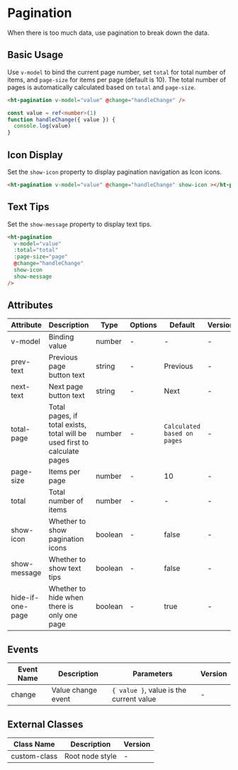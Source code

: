 # Pagination

When there is too much data, use pagination to break down the data.

## Basic Usage

Use `v-model` to bind the current page number, set `total` for total number of items, and `page-size` for items per page (default is 10). The total number of pages is automatically calculated based on `total` and `page-size`.

```html
<ht-pagination v-model="value" @change="handleChange" />
```

```typescript
const value = ref<number>(1)
function handleChange({ value }) {
  console.log(value)
}
```

## Icon Display

Set the `show-icon` property to display pagination navigation as Icon icons.

```html
<ht-pagination v-model="value" @change="handleChange" show-icon ></ht-pagination>
```

## Text Tips

Set the `show-message` property to display text tips.

```html
<ht-pagination 
  v-model="value" 
  :total="total" 
  :page-size="page" 
  @change="handleChange" 
  show-icon 
  show-message
/>
```

## Attributes

| Attribute | Description | Type | Options | Default | Version |
|-----------|-------------|------|----------|---------|----------|
| v-model | Binding value | number | - | - | - |
| prev-text | Previous page button text | string | - | Previous | - |
| next-text | Next page button text | string | - | Next | - |
| total-page | Total pages, if total exists, total will be used first to calculate pages | number | - | `Calculated based on pages` | - |
| page-size | Items per page | number | - | 10 | - |
| total | Total number of items | number | - | - | - |
| show-icon | Whether to show pagination icons | boolean | - | false | - |
| show-message | Whether to show text tips | boolean | - | false | - |
| hide-if-one-page | Whether to hide when there is only one page | boolean | - | true | - |

## Events

| Event Name | Description | Parameters | Version |
|------------|-------------|------------|----------|
| change | Value change event | `{ value }`, value is the current value | - |

## External Classes

| Class Name | Description | Version |
|------------|-------------|----------|
| custom-class | Root node style | - |
